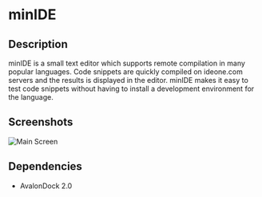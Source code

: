 minIDE
======

Description
-----------
minIDE is a small text editor which supports remote compilation in many popular languages. Code snippets are quickly compiled on ideone.com servers and the results is displayed in the editor. minIDE makes it easy to test code snippets without having to install a development environment for the language. 

Screenshots
-----------
![Main Screen](http://i.imgur.com/mAieM.png "Main Screen")

Dependencies
------------
* AvalonDock 2.0
